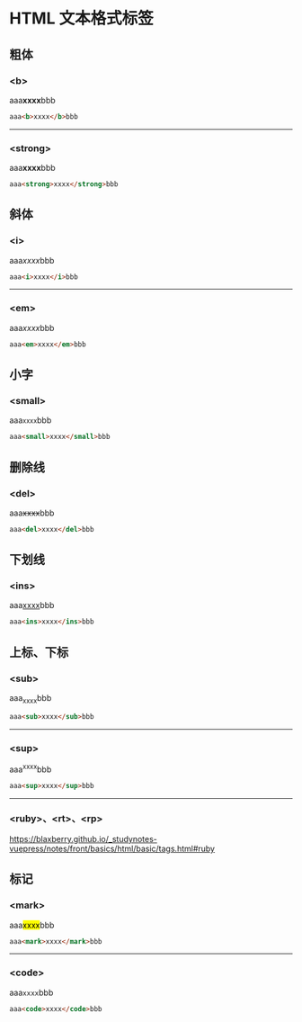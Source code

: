 # HTML 文本格式标签

## 粗体

### \<b>

<div :class="$style.playground">
  aaa<b>xxxx</b>bbb
</div>

```html
aaa<b>xxxx</b>bbb
```

---

### \<strong>

<div :class="$style.playground">
  aaa<strong>xxxx</strong>bbb
</div>

```html
aaa<strong>xxxx</strong>bbb
```

## 斜体

### \<i>

<div :class="$style.playground">
  aaa<i>xxxx</i>bbb
</div>

```html
aaa<i>xxxx</i>bbb
```

---

### \<em>

<div :class="$style.playground">
  aaa<em>xxxx</em>bbb
</div>

```html
aaa<em>xxxx</em>bbb
```

## 小字

### \<small>

<div :class="$style.playground">
  aaa<small>xxxx</small>bbb
</div>

```html
aaa<small>xxxx</small>bbb
```

## 删除线

### \<del>

<div :class="$style.playground">
  aaa<del>xxxx</del>bbb
</div>

```html
aaa<del>xxxx</del>bbb
```

## 下划线

### \<ins>

<div :class="$style.playground">
  aaa<ins>xxxx</ins>bbb
</div>

```html
aaa<ins>xxxx</ins>bbb
```

## 上标、下标

### \<sub>

<div :class="$style.playground">
  aaa<sub>xxxx</sub>bbb
</div>

```html
aaa<sub>xxxx</sub>bbb
```

---

### \<sup>

<div :class="$style.playground">
  aaa<sup>xxxx</sup>bbb
</div>

```html
aaa<sup>xxxx</sup>bbb
```

---

### \<ruby>、\<rt>、\<rp>

https://blaxberry.github.io/_studynotes-vuepress/notes/front/basics/html/basic/tags.html#ruby

## 标记

### \<mark>

<div :class="$style.playground">
  aaa<mark>xxxx</mark>bbb
</div>

```html
aaa<mark>xxxx</mark>bbb
```

---

### \<code>

<div :class="$style.playground">
  aaa<code>xxxx</code>bbb
</div>

```html
aaa<code>xxxx</code>bbb
```

<!-- 本文中用到的样式 -->
<style module>
.playground {
    background-color: #f5f5f5;
    color: black;
    padding: 1rem;
    border: 1px solid grey;
    margin-top: 16px;
}
</style>
